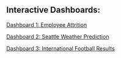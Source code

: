 ## Interactive Dashboards:

[Dashboard 1: Employee Attrition](https://public.tableau.com/app/profile/jamleck.mwaniki/viz/EmployeeAttritionDashboard_17406360512570/employeeattritiondashboard)

[Dashboard 2: Seattle Weather Prediction](https://public.tableau.com/app/profile/jamleck.mwaniki/viz/SeattleweatherPrediction/SeattleWeatherPredictionDashboard)

[Dashboard 3: International Football Results](https://public.tableau.com/app/profile/jamleck.mwaniki/viz/InternationalFootballResults_17422213878050/InternationalFootallResults)

